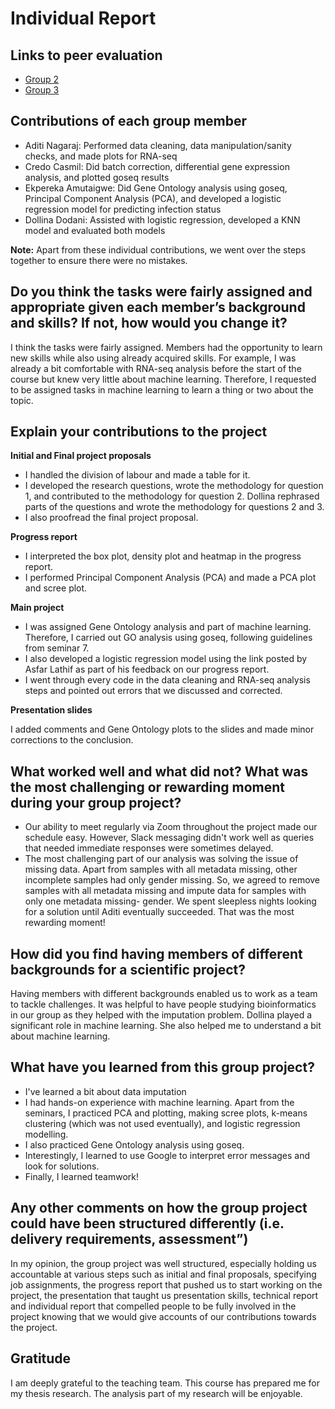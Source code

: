 # Individual Report

## Links to peer evaluation

+ [Group 2](https://github.com/STAT540-UBC-2022/Discussion/issues/80)
+ [Group 3](https://github.com/STAT540-UBC-2022/Discussion/issues/62)


## Contributions of each group member

+ Aditi Nagaraj: Performed data cleaning, data manipulation/sanity checks, and made plots for RNA-seq
+ Credo Casmil: Did batch correction, differential gene expression analysis, and plotted goseq results
+ Ekpereka Amutaigwe: Did Gene Ontology analysis using goseq, Principal Component Analysis (PCA), and developed a logistic regression model for predicting infection status
+ Dollina Dodani: Assisted with logistic regression, developed a KNN model and evaluated both models

**Note:** Apart from these individual contributions, we went over the steps together to ensure there were no mistakes.


## Do you think the tasks were fairly assigned and appropriate given each member’s background and skills? If not, how would you change it?

I think the tasks were fairly assigned. Members had the opportunity to learn new skills while also using already acquired skills. For example, I was already a bit comfortable with RNA-seq analysis before the start of the course but knew very little about machine learning. Therefore, I requested to be assigned tasks in machine learning to learn a thing or two about the topic.


## Explain your contributions to the project

**Initial and Final project proposals**

+ I handled the division of labour and made a table for it.
+ I developed the research questions, wrote the methodology for question 1, and contributed to the methodology for question 2. Dollina rephrased parts of the questions and wrote the methodology for questions 2 and 3.
+ I also proofread the final project proposal.

**Progress report**

+ I interpreted the box plot, density plot and heatmap in the progress report.
+ I performed Principal Component Analysis (PCA) and made a PCA plot and scree plot.

**Main project**
+ I was assigned Gene Ontology analysis and part of machine learning. Therefore, I carried out GO analysis using goseq, following guidelines from seminar 7. 
+ I also developed a logistic regression model using the link posted by Asfar Lathif as part of his feedback on our progress report.
+ I went through every code in the data cleaning and RNA-seq analysis steps and pointed out errors that we discussed and corrected.

**Presentation slides**

I added comments and Gene Ontology plots to the slides and made minor corrections to the conclusion.

## What worked well and what did not? What was the most challenging or rewarding moment during your group project?

+ Our ability to meet regularly via Zoom throughout the project made our schedule easy.
However, Slack messaging didn't work well as queries that needed immediate responses were sometimes delayed.
+ The most challenging part of our analysis was solving the issue of missing data. Apart from samples with all metadata missing, other incomplete samples had only gender missing. So, we agreed to remove samples with all metadata missing and impute data for samples with only one metadata missing- gender. We spent sleepless nights looking for a solution until Aditi eventually succeeded. That was the most rewarding moment!

## How did you find having members of different backgrounds for a scientific project?

Having members with different backgrounds enabled us to work as a team to tackle challenges. It was helpful to have people studying bioinformatics in our group as they helped with the imputation problem. Dollina played a significant role in machine learning. She also helped me to understand a bit about machine learning.


## What have you learned from this group project?

+ I've learned a bit about data imputation
+ I had hands-on experience with machine learning. Apart from the seminars, I practiced PCA and plotting, making scree plots, k-means clustering (which was not used eventually), and logistic regression modelling.
+ I also practiced Gene Ontology analysis using goseq.
+ Interestingly, I learned to use Google to interpret error messages and look for solutions.
+ Finally, I learned teamwork!

## Any other comments on how the group project could have been structured differently (i.e. delivery requirements, assessment”)

In my opinion, the group project was well structured, especially holding us accountable at various steps such as initial and final proposals, specifying job assignments, the progress report that pushed us to start working on the project, the presentation that taught us presentation skills, technical report and individual report that compelled people to be fully involved in the project knowing that we would give accounts of our contributions towards the project.

## Gratitude
I am deeply grateful to the teaching team. This course has prepared me for my thesis research. The analysis part of my research will be enjoyable.


